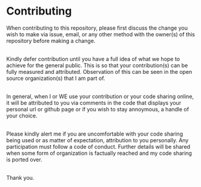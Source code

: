 # Contributing

When contributing to this repository, please first discuss the change you wish to make via issue, email, or any other method with the owner(s) of this repository before making a change. <br/><br/>

Kindly defer contribution until you have a full idea of what we hope to achieve for the general public. This is so that your contribution(s) can be fully measured and attributed. Observation of this can be seen in the open source organization(s) that I am part of. <br/><br/>

In general, when I or WE use your contribution or your code sharing online, it will be attributed to you via comments in the code that displays your personal url or github page or if you wish to stay annoymous, a handle of your choice. <br/><br/>

Please kindly alert me if you are uncomfortable with your code sharing being used or as matter of expectation, attribution to you personally. Any participation must follow a code of conduct. Further details will be shared when some form of organization is factually reached and my code sharing is ported over. <br/><br/>

Thank you. <br/><br/><br/>
